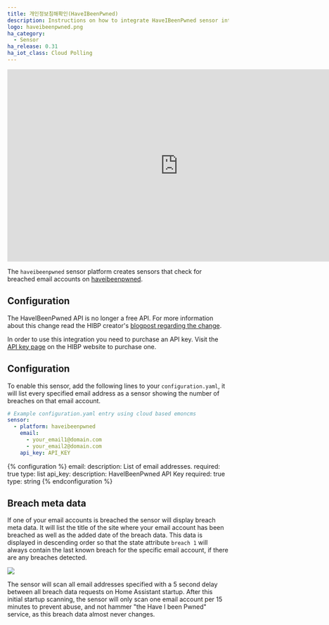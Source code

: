 ```yaml
---
title: 개인정보침해확인(HaveIBeenPwned)
description: Instructions on how to integrate HaveIBeenPwned sensor into Home Assistant.
logo: haveibeenpwned.png
ha_category:
  - Sensor
ha_release: 0.31
ha_iot_class: Cloud Polling
---
```


<div class='videoWrapper'>
<iframe width="776" height="437" src="https://www.youtube.com/embed/4Ais1-ELL8g" frameborder="0" allow="accelerometer; autoplay; encrypted-media; gyroscope; picture-in-picture" allowfullscreen></iframe>
</div>

The `haveibeenpwned` sensor platform creates sensors that check for breached email accounts on [haveibeenpwned](https://haveibeenpwned.com).

## Configuration

<div class='note warning'>

  The HaveIBeenPwned API is no longer a free API. For more information about this change read the HIBP creator's [blogpost regarding the change](https://www.troyhunt.com/authentication-and-the-have-i-been-pwned-api/).

</div>

In order to use this integration you need to purchase an API key. Visit the [API key page](https://haveibeenpwned.com/API/Key) on the HIBP website to purchase one.

## Configuration

To enable this sensor, add the following lines to your `configuration.yaml`, it will list every specified email address as a sensor showing the number of breaches on that email account.

```yaml
# Example configuration.yaml entry using cloud based emoncms
sensor:
  - platform: haveibeenpwned
    email:
      - your_email1@domain.com
      - your_email2@domain.com
    api_key: API_KEY
```

{% configuration %}
email:
  description: List of email addresses.
  required: true
  type: list
api_key:
  description: HaveIBeenPwned API Key
  required: true
  type: string
{% endconfiguration %}

## Breach meta data

If one of your email accounts is breached the sensor will display breach meta data. It will list the title of the site where your email
account has been breached as well as the added date of the breach data. This data is displayed in descending order so that the state attribute
`breach 1` will always contain the last known breach for the specific email account, if there are any breaches detected.

<p class='img'>
  <img src='/images/integrations/haveibeenpwned/sensor.png' />
</p>

<div class='note warning'>
  The sensor will scan all email addresses specified with a 5 second delay between all breach data requests on Home Assistant startup.
  After this initial startup scanning, the sensor will only scan one email account per 15 minutes to prevent abuse, and not hammer "the
  Have I been Pwned" service, as this breach data almost never changes.
</div>
